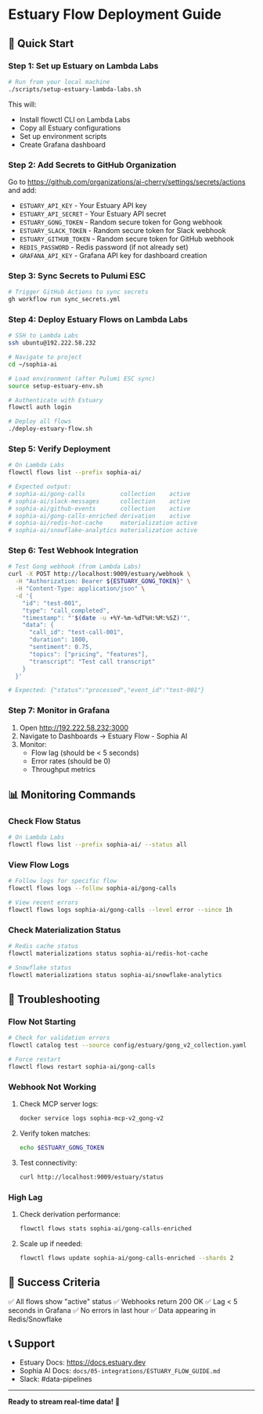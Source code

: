 # Estuary Flow Deployment Guide

## 🚀 Quick Start

### Step 1: Set up Estuary on Lambda Labs
```bash
# Run from your local machine
./scripts/setup-estuary-lambda-labs.sh
```

This will:
- Install flowctl CLI on Lambda Labs
- Copy all Estuary configurations
- Set up environment scripts
- Create Grafana dashboard

### Step 2: Add Secrets to GitHub Organization

Go to https://github.com/organizations/ai-cherry/settings/secrets/actions and add:

- `ESTUARY_API_KEY` - Your Estuary API key
- `ESTUARY_API_SECRET` - Your Estuary API secret
- `ESTUARY_GONG_TOKEN` - Random secure token for Gong webhook
- `ESTUARY_SLACK_TOKEN` - Random secure token for Slack webhook
- `ESTUARY_GITHUB_TOKEN` - Random secure token for GitHub webhook
- `REDIS_PASSWORD` - Redis password (if not already set)
- `GRAFANA_API_KEY` - Grafana API key for dashboard creation

### Step 3: Sync Secrets to Pulumi ESC
```bash
# Trigger GitHub Actions to sync secrets
gh workflow run sync_secrets.yml
```

### Step 4: Deploy Estuary Flows on Lambda Labs
```bash
# SSH to Lambda Labs
ssh ubuntu@192.222.58.232

# Navigate to project
cd ~/sophia-ai

# Load environment (after Pulumi ESC sync)
source setup-estuary-env.sh

# Authenticate with Estuary
flowctl auth login

# Deploy all flows
./deploy-estuary-flow.sh
```

### Step 5: Verify Deployment
```bash
# On Lambda Labs
flowctl flows list --prefix sophia-ai/

# Expected output:
# sophia-ai/gong-calls          collection    active
# sophia-ai/slack-messages      collection    active
# sophia-ai/github-events       collection    active
# sophia-ai/gong-calls-enriched derivation    active
# sophia-ai/redis-hot-cache     materialization active
# sophia-ai/snowflake-analytics materialization active
```

### Step 6: Test Webhook Integration
```bash
# Test Gong webhook (from Lambda Labs)
curl -X POST http://localhost:9009/estuary/webhook \
  -H "Authorization: Bearer ${ESTUARY_GONG_TOKEN}" \
  -H "Content-Type: application/json" \
  -d '{
    "id": "test-001",
    "type": "call_completed",
    "timestamp": "'$(date -u +%Y-%m-%dT%H:%M:%SZ)'",
    "data": {
      "call_id": "test-call-001",
      "duration": 1800,
      "sentiment": 0.75,
      "topics": ["pricing", "features"],
      "transcript": "Test call transcript"
    }
  }'

# Expected: {"status":"processed","event_id":"test-001"}
```

### Step 7: Monitor in Grafana
1. Open http://192.222.58.232:3000
2. Navigate to Dashboards → Estuary Flow - Sophia AI
3. Monitor:
   - Flow lag (should be < 5 seconds)
   - Error rates (should be 0)
   - Throughput metrics

## 📊 Monitoring Commands

### Check Flow Status
```bash
# On Lambda Labs
flowctl flows list --prefix sophia-ai/ --status all
```

### View Flow Logs
```bash
# Follow logs for specific flow
flowctl flows logs --follow sophia-ai/gong-calls

# View recent errors
flowctl flows logs sophia-ai/gong-calls --level error --since 1h
```

### Check Materialization Status
```bash
# Redis cache status
flowctl materializations status sophia-ai/redis-hot-cache

# Snowflake status
flowctl materializations status sophia-ai/snowflake-analytics
```

## 🔧 Troubleshooting

### Flow Not Starting
```bash
# Check for validation errors
flowctl catalog test --source config/estuary/gong_v2_collection.yaml

# Force restart
flowctl flows restart sophia-ai/gong-calls
```

### Webhook Not Working
1. Check MCP server logs:
   ```bash
   docker service logs sophia-mcp-v2_gong-v2
   ```

2. Verify token matches:
   ```bash
   echo $ESTUARY_GONG_TOKEN
   ```

3. Test connectivity:
   ```bash
   curl http://localhost:9009/estuary/status
   ```

### High Lag
1. Check derivation performance:
   ```bash
   flowctl flows stats sophia-ai/gong-calls-enriched
   ```

2. Scale up if needed:
   ```bash
   flowctl flows update sophia-ai/gong-calls-enriched --shards 2
   ```

## 🎯 Success Criteria

✅ All flows show "active" status
✅ Webhooks return 200 OK
✅ Lag < 5 seconds in Grafana
✅ No errors in last hour
✅ Data appearing in Redis/Snowflake

## 📞 Support

- Estuary Docs: https://docs.estuary.dev
- Sophia AI Docs: `docs/05-integrations/ESTUARY_FLOW_GUIDE.md`
- Slack: #data-pipelines

---

**Ready to stream real-time data!** 🌊
